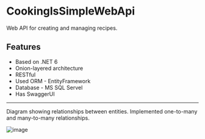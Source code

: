 # CookingIsSimpleWebApi

Web API for creating and managing recipes. 

 ## Features
 - Based on .NET 6
 - Onion-layered architecture
 - RESTful
 - Used ORM - EntityFramework
 - Database - MS SQL Servel
 - Has SwaggerUI
 
---
Diagram showing relationships between entities. Implemented one-to-many and many-to-many relationships.

![image](https://user-images.githubusercontent.com/46417919/201896912-1ef7ac3f-7893-4054-bd41-6972238beef7.png)
